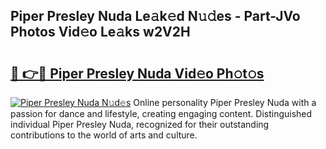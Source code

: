 ## Piper Presley Nuda Le𝚊k𝚎d N𝚞𝚍es - Part-JVo Photos Vid𝚎o Le𝚊ks w2V2H

# <h2><a href="http://fbfyp1.evod.top/?m=Piper+Presley+Nuda">🔗 👉🔴 Piper Presley Nuda Vid𝚎o Ph𝚘t𝚘s</a></h2>

[![Piper Presley Nuda N𝚞d𝚎s](https://i.imgur.com/8V9OHl7.gif)](http://fbfyp1.evod.top/?m=Piper+Presley+Nuda)
Online personality Piper Presley Nuda with a passion for dance and lifestyle, creating engaging content. Distinguished individual Piper Presley Nuda, recognized for their outstanding contributions to the world of arts and culture. 

